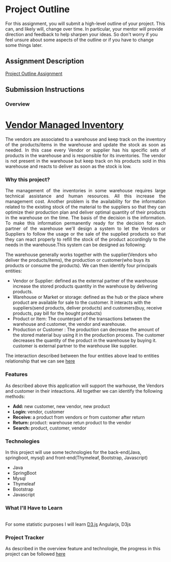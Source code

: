 # Project Outline
For this assignment, you will submit a high-level outline of your project. This can, and likely will, change over time. In particular, your mentor will provide direction and feedback to help sharpen your ideas. So don't worry if you feel unsure about some aspects of the outline or if you have to change some things later.

## Assignment Description
[Project Outline Assignment](https://education.launchcode.org/liftoff/modules/assignments/project-outline)

## Submission Instructions

### Overview
<h1><a href="https://github.com/hadelesko/vendormanagedinventory">Vendor Managed Inventory</a></h1>
<p style="text-align:justify">The vendors are associated to a warehouse and keep track on the inventory of the products/items in the warehouse and update the stock as soon as needed. In this case every Vendor or supplier has his specific sets of products in the warehouse and is responsible for its inventories. The vendor is not present in the warehouse but keep track on his products sold in this warehouse and reacts to deliver as soon as the stock is low.</p>
<p><h3>Why this project?</h3></p>
<p style="text-align:justify">The management of the inventories in some warehouse  requires large technical assistance and human resources. All this increase the management cost. Another problem is the availability for the information related to the existing stock of the material to the suppliers so that they can optimize  their  production plan and deliver optimal quantity of their products in the warehouse on the time. The basis of the decision is the information. To make this information permanently ready for the decision for each partner of the warehouse we'll design a system to let the Vendors or Suppliers to follow the usage or the sale of the supplied products so that they can react properly to refill the stock of the product accordingly to the needs in the warehouse.This system  can be designed as following:</p>
 
<p style="text-align=:justify">The warehouse  generally works together with  the supplier(Vendors who deliver the products/items), the production or customer(who buys its products or consume the products). We can then identify four principals entities:</p>
<ul>
<li>Vendor or Supplier: defined as the external partner of the warehouse increase the stored products quantity in the warehouse by delivering products.</li>
<li>Warehouse or Market or storage: defined as the hub or the place where product are available for sale to the customer. It interacts with the suppliers(send products, deliver products) and customers(buy, receive products, pay bill  for the bought products)</li>
<li>Product or Item: The counterpart of the transactions between the warehouse and customer, the vendor and warehouse.</li>
<li>Production or Customer  : The production can decrease the amount of the stored material buy using it in the production process. The customer decreases the quantity of the product in the warehouse by buying it. customer is external partner to the warehouse like supplier. </li></ul>

<p>The interaction described between the four entities above lead to entities relationship that  we can see <a href="https://github.com/hadelesko/vendormanagedinventory/blob/master/src/main/resources/static/Screenshot%20from%202019-10-17%2020-57-55.png">here</a></p>
<h3>Features</h3>
<p>As described above this application will support the warhouse, the Vendors and customer in their inteactions. All together we can identify the following methods:</p>
<ul>
<li><strong>Add: </strong> new customer, new vendor, new product</li>
<li><strong>Login: </strong> vendor, customer</li>
<li><strong>Receive: </strong> a product from vendors or from customer after return</li>
<li><strong>Return: </strong> product: warehouse retun product to the vendor</li>
<li><strong>Search: </strong> product, customer, vendor</li>
</ul>

<h3>Technologies</h3>
In this project will use some technologies for the back-end(Java, springboot, mysql) and front-end(Thymeleaf, Bootstrap, Javascript)
<ul><li>Java</li>
<li>SpringBoot</li>
<li>Mysql</li>
<li>Thymeleaf</li>
<li>Bootstrap</li>
<li>Javascript</li>
</ul>
<h3>What I'll Have to Learn</h3><br/>
For some statistic purposes I will learn <a href="https://d3js.org/" target="_blank">D3.js</a> 


</ul>
Angularjs, D3js
<h3>Project Tracker</h3>
As described in the overview feature and technologie, the progress in this project can be followed <a href="https://trello.com/b/rtJ90o14/welcome-to-trello">here</a> 
